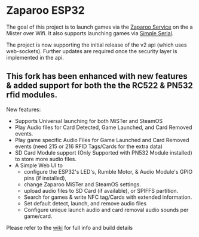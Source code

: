 # Zaparoo ESP32

The goal of this project is to launch games via the [Zaparoo Service](https://wiki.zaparoo.org/Main_Page) on the a Mister over Wifi. It also supports launching games via [Simple Serial](https://wiki.zaparoo.org/Reader_Drivers#Simple_Serial).

The project is now supporting the initial release of the v2 api (which uses web-sockets). Further updates are required once the security layer is implemented in the api.

## This fork has been enhanced with new features & added support for both the the RC522 & PN532 rfid modules.  
New features:  
- Supports Universal launching for both MiSTer and SteamOS
- Play Audio files for Card Detected, Game Launched, and Card Removed events.  
- Play game specific Audio Files for Game Launched and Card Removed events (need 215 or 216 RFID Tags/Cards for the extra data)  
- SD Card Module support (Only Supported with PN532 Module installed) to store more audio files.
- A Simple Web UI to
  - configure the ESP32's LED's, Rumble Motor, & Audio Module's GPIO pins (if installed),
  - change Zaparoo MiSTer and SteamOS settings.
  - upload audio files to SD Card (if available), or SPIFFS partition.
  - Search for games & write NFC tag/Cards with extended information.
  - Set default detect, launch, and remove audio files
  - Configure unique launch audio and card removal audio sounds per game/card.


 Please refer to the [wiki](https://github.com/MintyTrebor/zaparoo-esp32/wiki) for full info and build details
